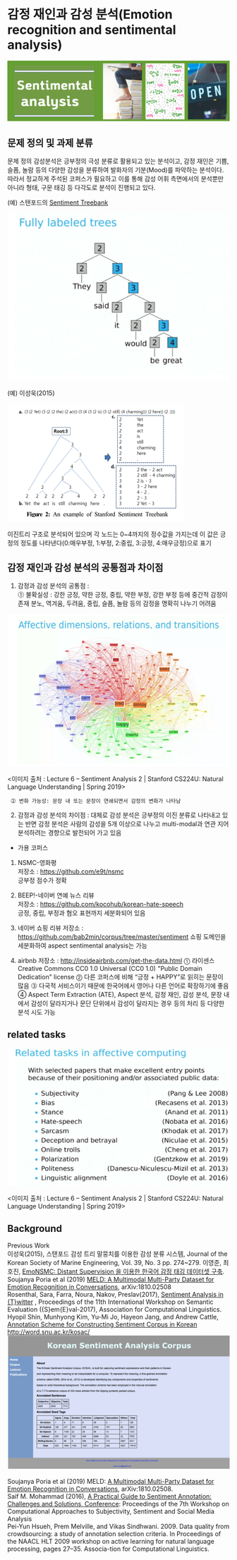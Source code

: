 # 감정 재인과 감성 분석(Emotion recognition and sentimental analysis)


![banner](banner.png)


##  문제 정의 및 과제 분류
문제 정의
감성분석은 긍부정의 극성 분류로 활용되고 있는 분석이고, 감정 재인은 기쁨, 슬픔, 놀람 등의 다양한 감성을 분류하여 발화자의 기분(Mood)를 파악하는 분석이다. 따라서 정교하게 주석된 코퍼스가 필요하고 이를 통해 감성 어휘 측면에서의 분석뿐만 아니라 형태, 구문 태깅 등 다각도로 분석이 진행되고 있다.

(예) 스탠포드의 [Sentiment Treebank](https://nlp.stanford.edu/sentiment/treebank.html)



![tree](tree.png)

(예) 이성욱(2015)


![lee](lee.png)


이진트리 구조로 분석되어 있으며 각 노드는 0~4까지의 정수값을 가지는데 이 값은 긍정의 정도를 나타낸다(0:매우부정, 1:부정, 2:중립, 3:긍정, 4:매우긍정)으로 표기        


## 감정 재인과 감성 분석의 공통점과 차이점
1) 감정과 감성 분석의 공통점 :   
    ⓵ 불확실성 : 강한 긍정, 약한 긍정, 중립, 약한 부정, 강한 부정 등에 중간적 감정이 존재
           분노, 역겨움, 두려움, 중립, 슬픔, 놀람 등의 감정을 명확히 나누기 어려움

![image1](image1.png)

<이미지 출처 : Lecture 6 – Sentiment Analysis 2 | Stanford CS224U: Natural Language Understanding | Spring 2019>

     ⓶ 변화 가능성: 문장 내 또는 문장이 연쇄되면서 감정의 변화가 나타남
2) 감정과 감성 분석의 차이점 : 대체로 감성 분석은 긍부정의 이진 분류로 나타내고 있는 반면 감정 분석은 사람의 감성을 5개 이상으로 나누고 multi-modal과 연관 지어 분석하려는 경향으로 발전되어 가고 있음

- 가용 코퍼스 
1) NSMC-영화평         
   저장소 : https://github.com/e9t/nsmc         
   긍부정 점수가 정확       

2) BEEP!-네이버 연예 뉴스 리뷰         
   저장소 : https://github.com/kocohub/korean-hate-speech         
   긍정, 중립, 부정과 혐오 표현까지 세분화되어 있음       


3) 네이버 쇼핑 리뷰
저장소 : https://github.com/bab2min/corpus/tree/master/sentiment
쇼핑 도메인을 세분화하여 aspect sentimental analysis는 가능


 4) airbnb 
저장소 : http://insideairbnb.com/get-the-data.html
     ⓵ 라이센스 Creative Commons CC0 1.0 Universal (CC0 1.0) "Public Domain Dedication" license
     ⓶ 다른 코퍼스에 비해 “긍정 + HAPPY”로 읽히는 문장이 많음
     ⓷ 다국적 서비스이기 때문에 한국어에서 영어나 다른 언어로 확장하기에 좋음
     ④ Aspect Term Extraction (ATE), Aspect 분석, 감정 재인, 감성 분석, 문장 내에서 감성이 달라지거나 문단 단위에서 감성이 달라지는 경우 등의 처리 등 다양한 분석 시도 가능



## related tasks
![rel](rel.png)

<이미지 출처 : Lecture 6 – Sentiment Analysis 2 | Stanford CS224U: Natural Language Understanding | Spring 2019>  


## Background   
Previous Work    
이성욱(2015), 스탠포드 감성 트리 말뭉치를 이용한 감성 분류 시스템, Journal of the Korean Society of Marine Engineering, Vol. 39, No. 3 pp. 274~279.
이영준, 최호진, [EmoNSMC: Distant Supervision 을 이용한 한국어 감정 태깅 데이터셋 구축](https://github.com/passing2961/EmoNSMC). 
Soujanya Poria et al (2019) [MELD: A Multimodal Multi-Party Dataset for Emotion Recognition in Conversations](https://arxiv.org/abs/1810.02508), arXiv:1810.02508                
Rosenthal, Sara, Farra, Noura, Nakov, Preslav(2017), [Sentiment Analysis in {T}witter](https://alt.qcri.org/semeval2014/task4/) , Proceedings of the 11th International Workshop on Semantic Evaluation ({S}em{E}val-2017), Association for Computational Linguistics.              
Hyopil Shin, Munhyong Kim, Yu-Mi Jo, Hayeon Jang, and Andrew Cattle, [Annotation Scheme for Constructing Sentiment Corpus in Korean](http://word.snu.ac.kr/kosac/corpus.php)   
http://word.snu.ac.kr/kosac/
![kosac](kosac.png)   


Soujanya Poria et al (2019) MELD: [A Multimodal Multi-Party Dataset for Emotion Recognition in Conversations](https://arxiv.org/pdf/1810.02508.pdf), arXiv:1810.02508.    
Saif M. Mohammad (2016), [A Practical Guide to Sentiment Annotation: Challenges and Solutions, Conference](https://www.researchgate.net/publication/306093986_A_Practical_Guide_to_Sentiment_Annotation_Challenges_and_Solutions ): Proceedings of the 7th Workshop on Computational Approaches to Subjectivity, Sentiment and Social Media Analysis  
Pei-Yun Hsueh, Prem Melville, and Vikas Sindhwani. 2009. Data quality from crowdsourcing: a study of annotation selection criteria. In Proceedings of the NAACL HLT 2009 workshop on active learning for natural language processing, pages 27–35. Associa-tion for Computational Linguistics.       


